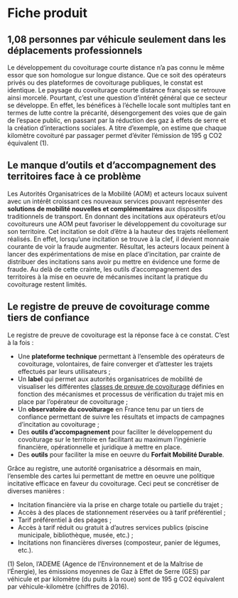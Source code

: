 # Fiche produit

## 1,08 personnes par véhicule seulement dans les déplacements professionnels

Le développement du covoiturage courte distance n’a pas connu le même essor que son homologue sur longue distance. Que ce soit des opérateurs privés ou des plateformes de covoiturage publiques, le constat est identique. Le paysage du covoiturage courte distance français se retrouve ainsi morcelé. Pourtant, c’est une question d’intérêt général que ce secteur se développe. En effet, les bénéfices à l’échelle locale sont multiples tant en termes de lutte contre la précarité, désengorgement des voies que de gain de l’espace public, en passant par la réduction des gaz à effets de serre et la création d’interactions sociales. A titre d’exemple, on estime que chaque kilomètre covoituré par passager permet d’éviter l’émission de 195 g CO2 équivalent \(1\).

## Le manque d’outils et d’accompagnement des territoires face à ce problème

Les Autorités Organisatrices de la Mobilité \(AOM\) et acteurs locaux suivent avec un intérêt croissant ces nouveaux services pouvant représenter des **solutions de mobilité nouvelles et complémentaires** aux dispositifs traditionnels de transport. En donnant des incitations aux opérateurs et/ou covoitureurs une AOM peut favoriser le développement du covoiturage sur son territoire. Cet incitation se doit d’être à la hauteur des trajets réellement réalisés. En effet, lorsqu’une incitation se trouve à la clef, il devient monnaie courante de voir la fraude augmenter. Résultat, les acteurs locaux peinent à lancer des expérimentations de mise en place d’incitation, par crainte de distribuer des incitations sans avoir pu mettre en évidence une forme de fraude. Au delà de cette crainte, les outils d’accompagnement des territoires à la mise en oeuvre de mécanismes incitant la pratique du covoiturage restent limités.

## Le registre de preuve de covoiturage comme tiers de confiance

Le registre de preuve de covoiturage est la réponse face à ce constat. C’est à la fois : 

* Une **plateforme technique** permettant à l’ensemble des opérateurs de covoiturage, volontaires, de faire converger et d’attester les trajets effectués par leurs utilisateurs ; 
* Un **label** qui permet aux autorités organisatrices de mobilité de visualiser les différentes [classes de preuve de covoiturage](../specifications/classes-de-preuve-de-covoiturage.md) définies en fonction des mécanismes et processus de vérification du trajet mis en place par l’opérateur de covoiturage ; 
* Un **observatoire du covoiturage** en France tenu par un tiers de confiance permettant de suivre les résultats et impacts de campagnes d’incitation au covoiturage ;
* Des **outils d’accompagnement** pour faciliter le développement du covoiturage sur le territoire en facilitant au maximum l’ingénierie financière, opérationnelle et juridique à mettre en place. 
* Des **outils** pour faciliter la mise en oeuvre du **Forfait Mobilité Durable**.

Grâce au registre, une autorité organisatrice a désormais en main, l’ensemble des cartes lui permettant de mettre en oeuvre une politique incitative efficace en faveur du covoiturage. Ceci peut se concrétiser de diverses manières :

* Incitation financière via la prise en charge totale ou partielle du trajet ;
* Accès à des places de stationnement réservées ou à tarif préférentiel ;
* Tarif préférentiel à des péages ;
* Accès à tarif réduit ou gratuit à d’autres services publics \(piscine municipale, bibliothèque, musée, etc.\) ;
* Incitations non financières diverses \(composteur, panier de légumes, etc.\).

\(1\) Selon, l’ADEME \(Agence de l’Environnement et de la Maîtrise de l’Énergie\), les émissions moyennes de Gaz à Effet de Serre \(GES\) par véhicule et par kilomètre \(du puits à la roue\) sont de 195 g CO2 équivalent par véhicule-kilomètre \(chiffres de 2016\).


